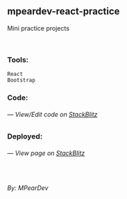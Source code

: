## mpeardev-react-practice

Mini practice projects

<br />

### Tools:

    React
    Bootstrap

### Code:

###### — View/Edit code on [StackBlitz](https://stackblitz.com/edit/mpeardev-react-practice)

### Deployed:

###### — View page on [StackBlitz](https://mpeardev-react-practice.stackblitz.io)

<br />

_By: MPearDev_
